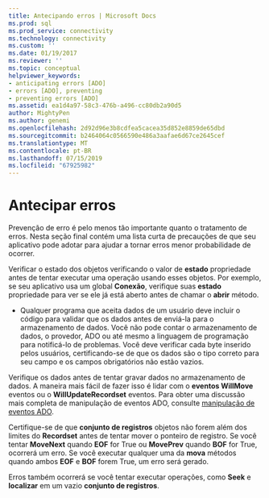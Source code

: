 ```yaml
---
title: Antecipando erros | Microsoft Docs
ms.prod: sql
ms.prod_service: connectivity
ms.technology: connectivity
ms.custom: ''
ms.date: 01/19/2017
ms.reviewer: ''
ms.topic: conceptual
helpviewer_keywords:
- anticipating errors [ADO]
- errors [ADO], preventing
- preventing errors [ADO]
ms.assetid: ea1d4a97-58c3-476b-a496-cc80db2a90d5
author: MightyPen
ms.author: genemi
ms.openlocfilehash: 2d92d96e3b8cdfea5cacea35d852e8859de65dbd
ms.sourcegitcommit: b2464064c0566590e486a3aafae6d67ce2645cef
ms.translationtype: MT
ms.contentlocale: pt-BR
ms.lasthandoff: 07/15/2019
ms.locfileid: "67925982"
---
```

# <a name="anticipating-errors"></a>Antecipar erros
Prevenção de erro é pelo menos tão importante quanto o tratamento de erros. Nesta seção final contém uma lista curta de precauções de que seu aplicativo pode adotar para ajudar a tornar erros menor probabilidade de ocorrer.  
  
 Verificar o estado dos objetos verificando o valor de **estado** propriedade antes de tentar executar uma operação usando esses objetos. Por exemplo, se seu aplicativo usa um global **Conexão**, verifique suas **estado** propriedade para ver se ele já está aberto antes de chamar o **abrir** método.  
  
-   Qualquer programa que aceita dados de um usuário deve incluir o código para validar que os dados antes de enviá-la para o armazenamento de dados. Você não pode contar o armazenamento de dados, o provedor, ADO ou até mesmo a linguagem de programação para notificá-lo de problemas. Você deve verificar cada byte inserido pelos usuários, certificando-se de que os dados são o tipo correto para seu campo e os campos obrigatórios não estão vazios.  
  
 Verifique os dados antes de tentar gravar dados no armazenamento de dados. A maneira mais fácil de fazer isso é lidar com o **eventos WillMove** eventos ou o **WillUpdateRecordset** eventos. Para obter uma discussão mais completa de manipulação de eventos ADO, consulte [manipulação de eventos ADO](../../../ado/guide/data/handling-ado-events.md).  
  
 Certifique-se de que **conjunto de registros** objetos não forem além dos limites do **Recordset** antes de tentar mover o ponteiro de registro. Se você tentar **MoveNext** quando **EOF** for True ou **MovePrev** quando **BOF** for True, ocorrerá um erro. Se você executar qualquer uma da **mova** métodos quando ambos **EOF** e **BOF** forem True, um erro será gerado.  
  
 Erros também ocorrerá se você tentar executar operações, como **Seek** e **localizar** em um vazio **conjunto de registros**.
